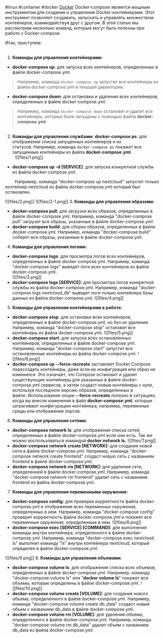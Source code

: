 #linux #container #docker
[Docker](/projects/my_wiki/devops/docker/)
Docker-compose является мощным инструментом для создания и управления Docker-контейнерами. Этот инструмент позволяет создавать, запускать и управлять множеством контейнеров, взаимодействуя друг с другом. В этой статье мы рассмотрим несколько команд, которые могут быть полезны при работе с Docker-compose.  
  
Итак, приступим.  
 

1. **Команды для управления контейнерами:**

- **docker-compose up**: для запуска всех контейнеров, определенных в файле docker-compose.yml. 

> Например, команда `docker-compose up` запустит все контейнеры из файла docker-compose.yml в текущей директории.

- **docker-compose down**: для остановки и удаления всех контейнеров, определенных в файле docker-compose.yml. 

> Например, команда `docker-compose down` остановит и удалит все контейнеры, которые были запущены с помощью файла **docker-compose.yml**.  
 

2. **Команды для управления службами:**
**docker-compose ps**: для отображения списка запущенных контейнеров и их статусов. Например, команда `docker-compose ps` покажет все запущенные контейнеры из файла **docker-compose.yml**.  
 
  ![[files/1.png]]

- **docker-compose up -d [SERVICE]**: для запуска конкретной службы из файла docker-compose.yml. 

        Например, команда "docker-compose up nextcloud" запустит только контейнер nextcloud из файла docker-compose.yml который был остановлен.  
  
![[files/2.png]]
![[files/2-1.png]]
3. **Команды для управления образами:**

- **docker-compose pull:** для загрузки всех образов, определенных в файле docker-compose.yml. Например, команда "docker-compose pull" загрузит все образы, указанные в файле docker-compose.yml.
- **docker-compose build:** для сборки образов, определенных в файле docker-compose.yml. Например, команда "docker-compose build" соберет все образы, указанные в файле docker-compose.yml.

4. **Команды для управления логами:**

- **docker-compose logs**: для просмотра логов всех контейнеров, определенных в файле docker-compose.yml. Например, команда "docker-compose logs" выведет логи всех контейнеров из файла docker-compose.yml.  
![[files/3.png]]
- **docker-compose logs [SERVICE]:** для просмотра логов конкретной службы из файла docker-compose.yml. Например, команда "docker-compose logs nextcloud_db" выведет логи только контейнера базы данных из файла docker-compose.yml.
![[files/4.png]]

5. **Команды для управления контейнерами в работе:**

- **docker-compose stop**: для остановки всех контейнеров, определенных в файле docker-compose.yml, но без их удаления. Например, команда "docker-compose stop" остановит все контейнеры из файла docker-compose.yml.
![[files/5.png]]
- **docker-compose start**: для запуска всех остановленных контейнеров, определенных в файле docker-compose.yml. Например, команда "docker-compose start" запустит все остановленные контейнеры из файла docker-compose.yml.
![[files/6.png]]
- **docker-compose up --force-recreate** заставляет Docker Compose пересоздать контейнеры, даже если их конфигурация или образ не изменился. Это означает, что Compose остановит и удалит существующие контейнеры для указанных в файле docker-compose.yml сервисов, а затем создаст новые контейнеры с нуля, используя последнюю версию образов, определенных в файле. Использование опции **--force-recreate** полезно в ситуациях, когда вы внесли изменения в файл **docker-compose.yml**, которые затрагивают конфигурацию контейнера, например, переменные среды или отображение портов.

6. **Команды для управления сетями:**

- **docker-compose network** **ls**: для отображения списка сетей, определенных в файле docker-compose.yml если они есть. Так же можно воспользоваться командой **docker network** **ls.**
![[files/7.png]]
- **docker-compose network create [NETWORK]:** для создания новой сети в файле docker-compose.yml. Например, команда "docker-compose network create frontend" создаст новую сеть с названием frontend в файле docker-compose.yml.
- **docker-compose network rm [NETWORK]:** для удаления сети, определенной в файле docker-compose.yml. Например, команда "docker-compose network rm frontend" удалит сеть с названием frontend из файла docker-compose.yml.

7. **Команды для управления переменными окружения:**

- **docker-compose config:** для проверки корректности файла docker-compose.yml и отображения всех переменных окружения, определенных в нем. Например, команда "docker-compose config" проверит корректность файла docker-compose.yml и покажет все переменные окружения, определенные в нем.
![[files/8.png]]
- **docker-compose exec [SERVICE] [COMMAND]:** для выполнения команды внутри контейнера, определенного в файле docker-compose.yml. Например, команда "docker-compose exec nextcloud ls" выполнит команду "ls" внутри контейнера nextcloud, который определен в файле docker-compose.yml.

![[files/9.png]]
8. **Команды для управления объемами:**

- **docker-compose volume ls**: для отображения списка всех объемов, определенных в файле docker-compose.yml. Например, команда "docker-compose volume ls" или "**docker volume ls**" покажет все объемы, которые определены в файле docker-compose.yml.
![[files/10.png]]
- **docker-compose volume create [VOLUME]:** для создания нового объема, определенного в файле docker-compose.yml. Например, команда "docker-compose volume create db_data" создаст новый объем с названием db_data в файле docker-compose.yml.
- **docker-compose volume rm [VOLUME]:** для удаления объема, определенного в файле docker-compose.yml. Например, команда "docker-compose volume rm db_data" удалит объем с названием db_data из файла docker-compose.yml.
